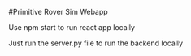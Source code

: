 #Primitive Rover Sim Webapp

Use npm start to run react app locally

Just run the server.py file to run the backend locally


